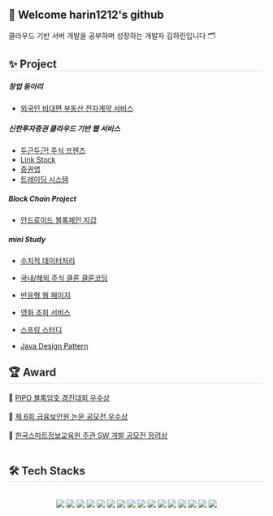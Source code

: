 <div align= "center">
<!--     <img src="https://capsule-render.vercel.app/api?type=waving&color=0:ffe747,100:fed7d7&height=180&text=harin1212%20🙌&animation=fadeIn&fontColor=ffffff&fontSize=40" /> -->
    </div>
    
## 👋 Welcome harin1212's github
클라우드 기반 서버 개발을 공부하며 성장하는 개발자 김하린입니다 🗂️

<div style="text-align: left;"> 
<h2 style="border-bottom: 1px solid #d8dee4; color: #282d33;">✨ Project </h2>  

##### __창업 동아리__
- [외국인 비대면 부동산 전자계약 서비스](https://github.com/harin1212/real-estate-api.git)

##### __신한투자증권 클라우드 기반 웹 서비스__
- [두근두근! 주식 프렌즈](https://github.com/shinhan-final-project)
- [Link Stock](https://github.com/shinhanInternProject)
- [증권앱](https://github.com/harin1212/mobile-app-project)
- [트레이딩 시스템](https://github.com/harin1212/trading-shinhan-indi)
##### __Block Chain Project__ 
-  [안드로이드 블록체인 지갑](https://github.com/harin1212/android-wallet)

#####  __mini Study__
- [수치적 데이터처리](https://github.com/harin1212/numerical-data-processing.git)
- [국내/해외 주식 클론 클론코딩](https://github.com/harin1212/shinhan-react.git)
- [반응형 웹 페이지](https://github.com/harin1212/autoxplore.git)
- [영화 조회 서비스](https://github.com/harin1212/PDA-spring.git)
- [스프링 스터디](https://github.com/harin1212/spring-mvc.git)
- [Java Design Pattern](https://github.com/harin1212/PDA-JavaPattern/tree/Kim-Harin/Kim-Harin)
  
    </div>
<div style="text-align: left;"> 
<h2 style="border-bottom: 1px solid #d8dee4; color: #282d33;">🏆 Award </h2>  
        
🥇 [PIPO 블록암호 경진대회 우수상](https://github.com/harin1212/pipo_sswu)
<br>
<br>
🥇 [제 6회 금융보안원 논문 공모전 우수상]()
<br>
<br>
🥉 [한국스마트정보교육원 주관 SW 개발 공모전 장려상](https://github.com/real-estate-contract)
<br>
    <br>
    <div style="text-align: left;">
    <h2 style="border-bottom: 1px solid #d8dee4; color: #282d33;"> 🛠️ Tech Stacks </h2> <br> 
    <div  align= "center"> <img src="https://img.shields.io/badge/Amazon S3-569A31?style=flat-square&logo=Amazon S3&logoColor=white">
          <img src="https://img.shields.io/badge/Amazon AWS-232F3E?style=flat-square&logo=Amazon AWS&logoColor=white">
          <img src="https://img.shields.io/badge/C-A8B9CC?style=flat-square&logo=C&logoColor=white">
          <img src="https://img.shields.io/badge/Docker-2496ED?style=flat-square&logo=Docker&logoColor=white">
          <img src="https://img.shields.io/badge/Elasticsearch-005571?style=flat-square&logo=Elasticsearch&logoColor=white">
          <img src="https://img.shields.io/badge/Figma-F24E1E?style=flat-square&logo=Figma&logoColor=white">
          <img src="https://img.shields.io/badge/Github-181717?style=flat-square&logo=Github&logoColor=white">
          <img src="https://img.shields.io/badge/Java-007396?style=flat-square&logo=Java&logoColor=white">
          <img src="https://img.shields.io/badge/Javascript-F7DF1E?style=flat-square&logo=Javascript&logoColor=white">
          <img src="https://img.shields.io/badge/HTML5-E34F26?style=flat-square&logo=HTML5&logoColor=white">
          <img src="https://img.shields.io/badge/Linux-FCC624?style=flat-square&logo=Linux&logoColor=white">
          <img src="https://img.shields.io/badge/MySQL-4479A1?style=flat-square&logo=MySQL&logoColor=white">
          <img src="https://img.shields.io/badge/Python-3776AB?style=flat-square&logo=Python&logoColor=white">
          <img src="https://img.shields.io/badge/React-61DAFB?style=flat-square&logo=React&logoColor=white">
          <img src="https://img.shields.io/badge/ReactNative-61DAFB?style=flat-square&logo=React&logoColor=white">
          <img src="https://img.shields.io/badge/Spring Boot-6DB33F?style=flat-square&logo=Spring Boot&logoColor=white">
          </div>
    </div>
    <!--
    <div style="text-align: left;"> 
    <h2 style="border-bottom: 1px solid #d8dee4; color: #282d33;"> 🏅 Stats </h2> <div align= "center"> <img src="https://github-readme-stats.vercel.app/api?username=harin1212&bg_color=180,00000000,00000000&title_color=000000&text_color=000000"
          />  
         </div> 
         -->
    </div>
    
